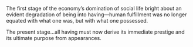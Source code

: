 The first stage of the economy’s domination of social life bright about an evident degradation of being into having—human fulfillment was no longer equated with what one was, but with what one possessed.

The present stage…all having must now derive its immediate prestige and its ultimate purpose from appearances.